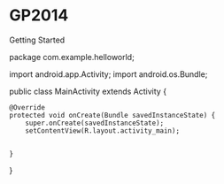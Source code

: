GP2014
======

Getting Started

package com.example.helloworld;

import android.app.Activity;
import android.os.Bundle;

public class MainActivity extends Activity {

	@Override
	protected void onCreate(Bundle savedInstanceState) {
		super.onCreate(savedInstanceState);
		setContentView(R.layout.activity_main);
		
	
	}

}

